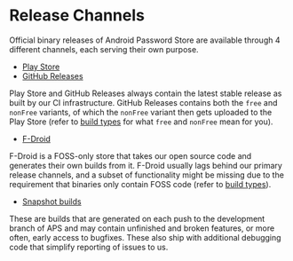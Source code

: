 # Release Channels

Official binary releases of Android Password Store are available through 4 different channels, each serving their own purpose.

- [Play Store]
- [GitHub Releases]

Play Store and GitHub Releases always contain the latest stable release as built by our CI infrastructure. GitHub Releases contains both the `free` and `nonFree` variants, of which the `nonFree` variant then gets uploaded to the Play Store (refer to [build types] for what `free` and `nonFree` mean for you).

- [F-Droid]

F-Droid is a FOSS-only store that takes our open source code and generates their own builds from it. F-Droid usually lags behind our primary release channels, and a subset of functionality might be missing due to the requirement that binaries only contain FOSS code (refer to [build types]).

- [Snapshot builds]

These are builds that are generated on each push to the development branch of APS and may contain unfinished and broken features, or more often, early access to bugfixes. These also ship with additional debugging code that simplify reporting of issues to us.


[play store]: https://play.google.com/store/apps/details?id=dev.msfjarvis.aps
[github releases]: https://github.com/Android-Password-Store/Android-Password-Store/releases
[f-droid]: https://f-droid.org/en/packages/dev.msfjarvis.aps
[build types]: build-types
[snapshot builds]: https://dl.msfjarvis.dev/APS
